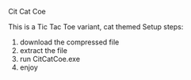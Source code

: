 Cit Cat Coe

This is a Tic Tac Toe variant, cat themed
Setup steps:
1. download the compressed file
2. extract the file
3. run CitCatCoe.exe
4. enjoy
